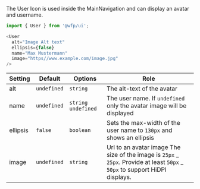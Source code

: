 The User Icon is used inside the MainNavigation and can display an avatar and username.

```js
import { User } from '@wfp/ui';
```

```js
<User
  alt="Image Alt text"
  ellipsis={false}
  name="Max Mustermann"
  image="https//www.example.com/image.jpg"
/>
```

| Setting  | Default     | Options              | Role                                                                                                                         |
| -------- | ----------- | -------------------- | ---------------------------------------------------------------------------------------------------------------------------- |
| alt      | `undefined` | `string`             | The alt-text of the avatar                                                                                                   |
| name     | `undefined` | `string` `undefined` | The user name. If `undefined` only the avatar image will be displayed                                                        |
| ellipsis | `false`     | `boolean`            | Sets the max-width of the user name to `130px` and shows an ellipsis                                                         |
| image    | `undefined` | `string`             | Url to an avatar image The size of the image is `25px` _ `25px`. Provide at least `50px` _ `50px` to support HiDPI displays. |
